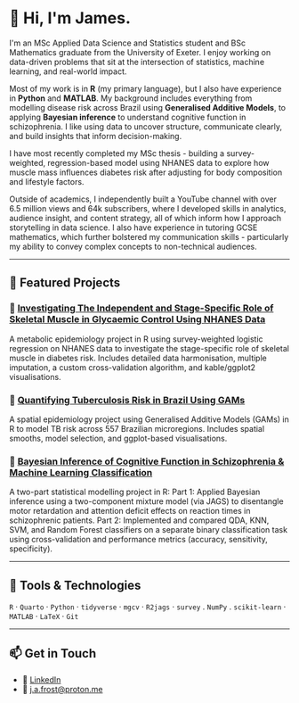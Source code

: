 # 👋 Hi, I'm James.

I'm an MSc Applied Data Science and Statistics student and BSc Mathematics graduate from the University of Exeter. I enjoy working on data-driven problems that sit at the intersection of statistics, machine learning, and real-world impact.

Most of my work is in **R** (my primary language), but I also have experience in **Python** and **MATLAB**. My background includes everything from modelling disease risk across Brazil using **Generalised Additive Models**, to applying **Bayesian inference** to understand cognitive function in schizophrenia. I like using data to uncover structure, communicate clearly, and build insights that inform decision-making.

I have most recently completed my MSc thesis - building a survey-weighted, regression-based model using NHANES data to explore how muscle mass influences diabetes risk after adjusting for body composition and lifestyle factors.

Outside of academics, I independently built a YouTube channel with over 6.5 million views and 64k subscribers, where I developed skills in analytics, audience insight, and content strategy, all of which inform how I approach storytelling in data science. I also have experience in tutoring GCSE mathematics, which further bolstered my communication skills - particularly my ability to convey complex concepts to non-technical audiences.

---

## 🔬 Featured Projects

### 💪 [Investigating The Independent and Stage-Specific Role of Skeletal Muscle in Glycaemic Control Using NHANES Data](https://github.com/frostbyte-ds/Thesis-Repo)

A metabolic epidemiology project in R using survey-weighted logistic regression on NHANES data to investigate the stage-specific role of skeletal muscle in diabetes risk. Includes detailed data harmonisation, multiple imputation, a custom cross-validation algorithm, and kable/ggplot2 visualisations.

### 🧪 [Quantifying Tuberculosis Risk in Brazil Using GAMs](https://github.com/frostbyte-ds/tb-gam-brazil)
A spatial epidemiology project using Generalised Additive Models (GAMs) in R to model TB risk across 557 Brazilian microregions. Includes spatial smooths, model selection, and ggplot-based visualisations.

### 🧠 [Bayesian Inference of Cognitive Function in Schizophrenia & Machine Learning Classification](https://github.com/frostbyte-ds/bayesian-and-classification)
A two-part statistical modelling project in R:
Part 1: Applied Bayesian inference using a two-component mixture model (via JAGS) to disentangle motor retardation and attention deficit effects on reaction times in schizophrenic patients.
Part 2: Implemented and compared QDA, KNN, SVM, and Random Forest classifiers on a separate binary classification task using cross-validation and performance metrics (accuracy, sensitivity, specificity).

---

## 🧰 Tools & Technologies
`R` · `Quarto` · `Python` · `tidyverse` · `mgcv` · `R2jags` · `survey` . `NumPy` . `scikit-learn` · `MATLAB` · `LaTeX` · `Git`

---

## 📫 Get in Touch
- 🔗 [LinkedIn](https://www.linkedin.com/in/james-frost-4a0b72324/)
- 📧 j.a.frost@proton.me

